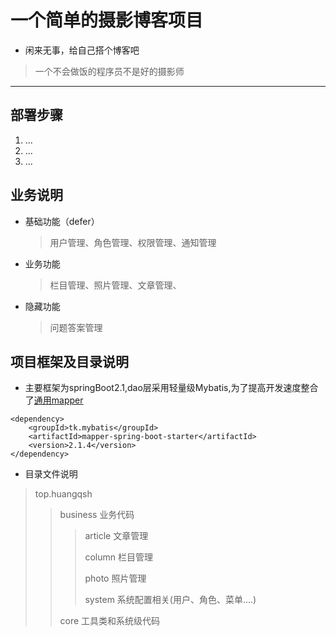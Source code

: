 
# 一个简单的摄影博客项目

- 闲来无事，给自己搭个博客吧
> 一个不会做饭的程序员不是好的摄影师
----------

## 部署步骤
1. ...
2. ...
3. ...

## 业务说明
- 基础功能（defer）
  >用户管理、角色管理、权限管理、通知管理
- 业务功能
  >栏目管理、照片管理、文章管理、
- 隐藏功能
  >问题答案管理


## 项目框架及目录说明
- 主要框架为springBoot2.1,dao层采用轻量级Mybatis,为了提高开发速度整合了[通用mapper](https://github.com/abel533/Mapper)
```$xslt
<dependency>
    <groupId>tk.mybatis</groupId>
    <artifactId>mapper-spring-boot-starter</artifactId>
    <version>2.1.4</version>
</dependency>
```

- 目录文件说明
> top.huangqsh
>> business 业务代码
>>> article 文章管理
>>>>
>>> column 栏目管理
>>>>
>>> photo 照片管理
>>>>
>>> system 系统配置相关(用户、角色、菜单....)
>>>
>>core 工具类和系统级代码
